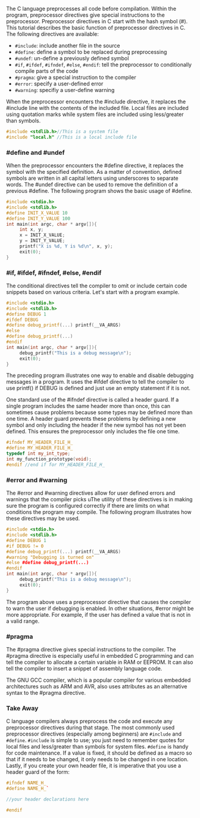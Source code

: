 The C language preprocesses all code before compilation. Within the program, preprocessor directives give special instructions to the preprocessor. Preprocessor directives in C start with the hash symbol (#). This tutorial describes the basic function of preprocessor directives in C. The following directives are available:

* `#include`: include another file in the source
* `#define`: define a symbol to be replaced during preprocessing
* `#undef`: un-define a previously defined symbol
* `#if`, `#ifdef`, `#ifndef`, `#else`, `#endif`: tell the preprocessor to conditionally compile parts of the code
* `#pragma`: give a special instruction to the compiler
* `#error`: specify a user-defined error
* `#warning`: specifiy a user-define warning

When the preprocessor encounters the #include directive, it replaces the #include line with the contents of the included file. Local files are included using quotation marks while system files are included using less/greater than symbols.

```c++
#include <stdlib.h>//This is a system file
#include "local.h" //This is a local include file
```

### #define and #undef

When the preprocessor encounters the #define directive, it replaces the symbol with the specified definition. As a matter of convention, defined symbols are written in all capital letters using underscores to separate words. The #undef directive can be used to remove the definition of a previous #define. The following program shows the basic usage of #define.

```c++
#include <stdio.h>
#include <stdlib.h>
#define INIT_X_VALUE 10
#define INIT_Y_VALUE 100
int main(int argc, char * argv[]){
     int x, y;
     x = INIT_X_VALUE;
     y = INIT_Y_VALUE;
     printf("X is %d, Y is %d\n", x, y);
     exit(0);
}
```

### #if, #ifdef, #ifndef, #else, #endif

The conditional directives tell the compiler to omit or include certain code snippets based on various criteria. Let's start with a program example.

```c++
#include <stdio.h>
#include <stdlib.h>
#define DEBUG 1
#ifdef DEBUG
#define debug_printf(...) printf(__VA_ARGS)
#else
#define debug_printf(...)
#endif
int main(int argc, char * argv[]){
     debug_printf("This is a debug message\n");
     exit(0);
}
```

The preceding program illustrates one way to enable and disable debugging messages in a program. It uses the #ifdef directive to tell the compiler to use printf() if DEBUG is defined and just use an empty statement if it is not.

One standard use of the #ifndef directive is called a header guard. If a single program includes the same header more than once, this can sometimes cause problems because some types may be defined more than one time. A header guard prevents these problems by defining a new symbol and only including the header if the new symbol has not yet been defined. This ensures the preprocessor only includes the file one time.

```c++
#ifndef MY_HEADER_FILE_H_
#define MY_HEADER_FILE_H_
typedef int my_int_type;
int my_function_prototype(void);
#endif //end if for MY_HEADER_FILE_H_
```

### #error and #warning

The #error and #warning directives allow for user defined errors and warnings that the compiler picks uThe utility of these directives is in making sure the program is configured correctly if there are limits on what conditions the program may compile. The following program illustrates how these directives may be used.

```c++
#include <stdio.h>
#include <stdlib.h>
#define DEBUG 1
#if DEBUG != 0
#define debug_printf(...) printf(__VA_ARGS)
#warning "Debugging is turned on"
#else #define debug_printf(...)
#endif
int main(int argc, char * argv[]){
     debug_printf("This is a debug message\n");
     exit(0);
}
```

The program above uses a preprocessor directive that causes the compiler to warn the user if debugging is enabled. In other situations, #error might be more appropriate. For example, if the user has defined a value that is not in a valid range.

### #pragma

The #pragma directive gives special instructions to the compiler. The #pragma directive is especially useful in embedded C programming and can tell the compiler to allocate a certain variable in RAM or EEPROM. It can also tell the compiler to insert a snippet of assembly language code.

The GNU GCC compiler, which is a popular compiler for various embedded architectures such as ARM and AVR, also uses attributes as an alternative syntax to the #pragma directive.

### Take Away

C language compilers always preprocess the code and execute any preprocessor directives during that stage. The most commonly used preprocessor directives (especially among beginners) are `#include` and `#define`. `#include` is simple to use; you just need to remember quotes for local files and less/greater than symbols for system files. `#define` is handy for code maintenance. If a value is fixed, it should be defined as a macro so that if it needs to be changed, it only needs to be changed in one location. Lastly, if you create your own header file, it is imperative that you use a header guard of the form:

```cpp
#ifndef NAME_H_
#define NAME_H_`

//your header declarations here

#endif
```

